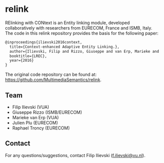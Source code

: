 # relink
RElinking with CONtext is an Entity linking module, developed collaboratively with researchers from EURECOM, France and ISMB, Italy. The code in this relink repository provides the basis for the following paper:
```xml
@inproceedings{ilievski2016context,
  title={Context-enhanced Adaptive Entity Linking.},
  author={Ilievski, Filip and Rizzo, Giuseppe and van Erp, Marieke and Plu, Julien and Troncy, Rapha{\"e}l},
  booktitle={LREC},
  year={2016}
}
```

The original code repository can be found at: https://github.com/MultimediaSemantics/relink.

## Team
  * Filip Ilievski (VUA)
  * Giuseppe Rizzo (ISMB/EURECOM)
  * Marieke van Erp (VUA)
  * Julien Plu (EURECOM)
  * Raphael Troncy (EURECOM)

## Contact

For any questions/suggestions, contact Filip Ilievski (f.ilievski@vu.nl).
